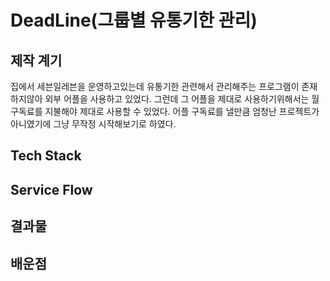 # DeadLine(그룹별 유통기한 관리)
## 제작 계기
집에서 세븐일레븐을 운영하고있는데 유통기한 관련해서 관리해주는 프로그램이 존재하지않아 외부 어플을 사용하고 있었다. 
그런데 그 어플을 제대로 사용하기위해서는 월 구독료를 지불해야 제대로 사용할 수 있었다.
어플 구독료를 낼만큼 엄청난 프로젝트가 아니였기에 그냥 무작정 시작해보기로 하였다.
## Tech Stack
## Service Flow
## 결과물
## 배운점

